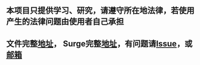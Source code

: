 
##   本项目只提供学习、研究，请遵守所在地法律，若使用产生的法律问题由使用者自己承担
##  文件完整[地址](https://raw.githubusercontent.com/cnAnonymous/hosts/master/hosts )，  Surge完整[地址](https://raw.githubusercontent.com/cnAnonymous/hosts/master/Surge/hosts.conf)，有问题请[Issue](https://github.com/cnAnonymous/hosts/issues/new)，或[邮箱](mailto:newmingtian@gmail.com)





